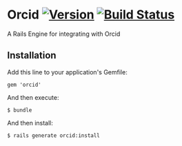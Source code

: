 # Orcid [![Version](https://badge.fury.io/rb/orcid.png)](http://badge.fury.io/rb/orcid) [![Build Status](https://travis-ci.org/jeremyf/orcid.png?branch=master)](https://travis-ci.org/jeremyf/orcid)


A Rails Engine for integrating with Orcid

## Installation

Add this line to your application's Gemfile:

    gem 'orcid'

And then execute:

    $ bundle

And then install:

    $ rails generate orcid:install
